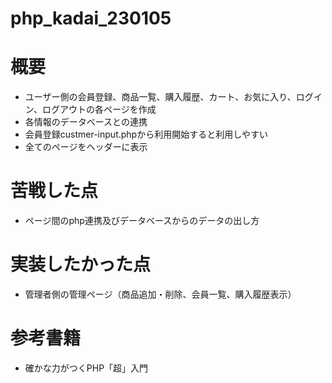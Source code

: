 # php_kadai_230105

# 概要
- ユーザー側の会員登録、商品一覧、購入履歴、カート、お気に入り、ログイン、ログアウトの各ページを作成
- 各情報のデータベースとの連携
- 会員登録custmer-input.phpから利用開始すると利用しやすい
- 全てのページをヘッダーに表示

# 苦戦した点
- ページ間のphp連携及びデータベースからのデータの出し方

# 実装したかった点
- 管理者側の管理ページ（商品追加・削除、会員一覧、購入履歴表示）

# 参考書籍
- 確かな力がつくPHP「超」入門
